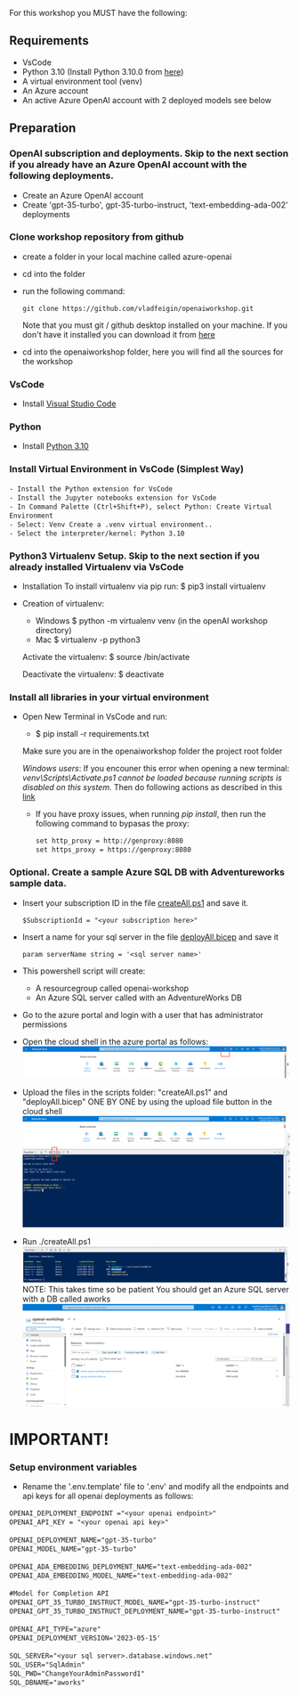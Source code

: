 For this workshop you MUST have the following:

## Requirements
- VsCode
- Python 3.10 (Install Python 3.10.0 from [here](https://www.python.org/downloads/release/python-3100/))
- A virtual environment tool (venv)
- An Azure account 
- An active Azure OpenAI account with 2 deployed models see below

## Preparation

### OpenAI subscription and deployments. Skip to the next section if you already have an Azure OpenAI account with the following deployments.
* Create an Azure OpenAI account
* Create 'gpt-35-turbo',  gpt-35-turbo-instruct, 'text-embedding-ada-002' deployments


### Clone workshop repository from github
 - create a folder in your local machine called azure-openai
 - cd into the folder
 - run the following command:
    ```
    git clone https://github.com/vladfeigin/openaiworkshop.git 
    ```
    Note that you must git / github desktop installed on your machine. If you don't have it installed you can download it from [here](https://desktop.github.com/)

- cd into the openaiworkshop folder, here you will find all the sources for the workshop

### VsCode
* Install [Visual Studio Code](https://code.visualstudio.com/)


### Python
* Install [Python 3.10](https://www.python.org/downloads/release/python-3100/)

### Install Virtual Environment in VsCode (Simplest Way)
    - Install the Python extension for VsCode
    - Install the Jupyter notebooks extension for VsCode
    - In Command Palette (Ctrl+Shift+P), select Python: Create Virtual Environment
    - Select: Venv Create a .venv virtual environment..
    - Select the interpreter/kernel: Python 3.10 


### Python3 Virtualenv Setup. Skip to the next section if you already installed Virtualenv via VsCode
*  Installation
        To install virtualenv via pip run:
            $ pip3 install virtualenv
* Creation of virtualenv:
    - Windows
    $ python -m virtualenv venv (in the openAI workshop directory)
    - Mac
    $ virtualenv -p python3 <desired-path>

    Activate the virtualenv:
    $ source <desired-path>/bin/activate

    Deactivate the virtualenv:
    $ deactivate

### Install all libraries in your virtual environment
 - Open New Terminal in VsCode and run:
    - $ pip install -r requirements.txt

    Make sure you are in the openaiworkshop folder the project root folder

   _Windows users_: If you encouner this error when opening a new terminal: _venv\Scripts\Activate.ps1 cannot be loaded because running scripts is disabled on this system._ 
       Then do following actions as described in this [link](https://stackoverflow.com/questions/69605313/vs-code-terminal-activate-ps1-cannot-be-loaded-because-running-scripts-is-disa)
    
    - If you have proxy issues, when running _pip install_, then run the following command to bypasas the proxy:
        ```
        set http_proxy = http://genproxy:8080
        set https_proxy = https://genproxy:8080
        ```

### Optional. Create a sample Azure SQL DB with Adventureworks sample data.
* Insert your subscription ID in the file [createAll.ps1](./scripts/createAll.ps1) and save it. 
    ```
    $SubscriptionId = "<your subscription here>"
    ```
* Insert a name for your sql server in the file [deployAll.bicep](./scripts/deployAll.bicep) and save it
    ```
    param serverName string = '<sql server name>'
    ```
* This powershell script will create:
    * A resourcegroup called openai-workshop
    * An Azure SQL server called <your sql server name> with an AdventureWorks DB

* Go to the azure portal and login with a user that has administrator permissions
* Open the cloud shell in the azure portal as follows:
![Cloud shell](./images/step2.png)

* Upload the files in the scripts folder: "createAll.ps1" and "deployAll.bicep" ONE BY ONE by using the upload file button in the cloud shell
![Upload](./images/step3.png)

* Run ./createAll.ps1
![Upload](./images/step4.png)
NOTE: This takes time so be patient
You should get an Azure SQL server with a DB called aworks
![Upload](./images/step5.png)

# IMPORTANT!
### Setup environment variables
* Rename the '.env.template' file to '.env' and modify all the endpoints and api keys for all openai deployments as follows:
```
OPENAI_DEPLOYMENT_ENDPOINT ="<your openai endpoint>" 
OPENAI_API_KEY = "<your openai api key>"

OPENAI_DEPLOYMENT_NAME="gpt-35-turbo"
OPENAI_MODEL_NAME="gpt-35-turbo"

OPENAI_ADA_EMBEDDING_DEPLOYMENT_NAME="text-embedding-ada-002"
OPENAI_ADA_EMBEDDING_MODEL_NAME="text-embedding-ada-002"

#Model for Completion API
OPENAI_GPT_35_TURBO_INSTRUCT_MODEL_NAME="gpt-35-turbo-instruct"
OPENAI_GPT_35_TURBO_INSTRUCT_DEPLOYMENT_NAME="gpt-35-turbo-instruct"

OPENAI_API_TYPE="azure"
OPENAI_DEPLOYMENT_VERSION='2023-05-15'

SQL_SERVER="<your sql server>.database.windows.net"
SQL_USER="SqlAdmin"
SQL_PWD="ChangeYourAdminPassword1"
SQL_DBNAME="aworks"
```
